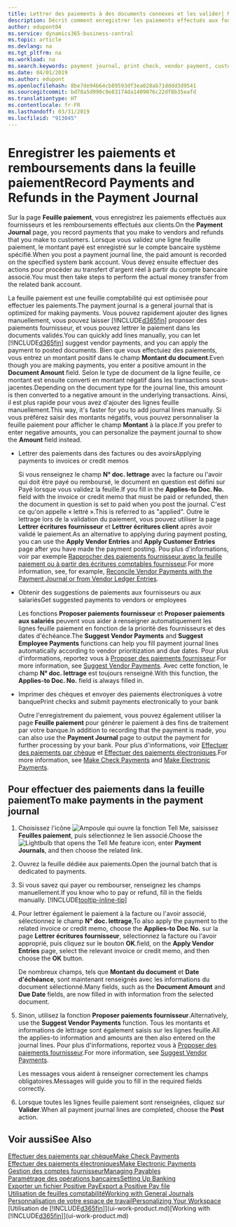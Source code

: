 ```yaml
---
title: Lettrer des paiements à des documents connexes et les valider| Microsoft Docs
description: Décrit comment enregistrer les paiements effectués aux fournisseurs et les remboursements effectués aux clients.
author: edupont04
ms.service: dynamics365-business-central
ms.topic: article
ms.devlang: na
ms.tgt_pltfrm: na
ms.workload: na
ms.search.keywords: payment journal, print check, vendor payment, customer refund, creditor, debt, balance due, AP
ms.date: 04/01/2019
ms.author: edupont
ms.openlocfilehash: 8be7de94b64cb89593df3ea028ab71dddd3d9541
ms.sourcegitcommit: bd78a5d990c9e83174da1409076c22df8b35eafd
ms.translationtype: HT
ms.contentlocale: fr-FR
ms.lasthandoff: 03/31/2019
ms.locfileid: "913045"
---
```

# <a name="record-payments-and-refunds-in-the-payment-journal"></a><span data-ttu-id="382f8-103">Enregistrer les paiements et remboursements dans la feuille paiement</span><span class="sxs-lookup"><span data-stu-id="382f8-103">Record Payments and Refunds in the Payment Journal</span></span>

<span data-ttu-id="382f8-104">Sur la page **Feuille paiement**, vous enregistrez les paiements effectués aux fournisseurs et les remboursements effectués aux clients.</span><span class="sxs-lookup"><span data-stu-id="382f8-104">On the **Payment Journal** page, you record payments that you make to vendors and refunds that you make to customers.</span></span> <span data-ttu-id="382f8-105">Lorsque vous validez une ligne feuille paiement, le montant payé est enregistré sur le compte bancaire système spécifié.</span><span class="sxs-lookup"><span data-stu-id="382f8-105">When you post a payment journal line, the paid amount is recorded on the specified system bank account.</span></span> <span data-ttu-id="382f8-106">Vous devez ensuite effectuer des actions pour procéder au transfert d'argent réel à partir du compte bancaire associé.</span><span class="sxs-lookup"><span data-stu-id="382f8-106">You must then take steps to perform the actual money transfer from the related bank account.</span></span>  

<span data-ttu-id="382f8-107">La feuille paiement est une feuille comptabilité qui est optimisée pour effectuer les paiements.</span><span class="sxs-lookup"><span data-stu-id="382f8-107">The payment journal is a general journal that is optimized for making payments.</span></span> <span data-ttu-id="382f8-108">Vous pouvez rapidement ajouter des lignes manuellement, vous pouvez laisser [!INCLUDE[d365fin](includes/d365fin_md.md)] proposer des paiements fournisseur, et vous pouvez lettrer le paiement dans les documents validés.</span><span class="sxs-lookup"><span data-stu-id="382f8-108">You can quickly add lines manually, you can let [!INCLUDE[d365fin](includes/d365fin_md.md)] suggest vendor payments, and you can apply the payment to posted documents.</span></span> <span data-ttu-id="382f8-109">Bien que vous effectuiez des paiements, vous entrez un montant positif dans le champ **Montant du document**.</span><span class="sxs-lookup"><span data-stu-id="382f8-109">Even though you are making payments, you enter a positive amount in the **Document Amount** field.</span></span> <span data-ttu-id="382f8-110">Selon le type de document de la ligne feuille, ce montant est ensuite converti en montant négatif dans les transactions sous-jacentes.</span><span class="sxs-lookup"><span data-stu-id="382f8-110">Depending on the document type for the journal line, this amount is then converted to a negative amount in the underlying transactions.</span></span> <span data-ttu-id="382f8-111">Ainsi, il est plus rapide pour vous avez d'ajouter des lignes feuille manuellement.</span><span class="sxs-lookup"><span data-stu-id="382f8-111">This way, it's faster for you to add journal lines manually.</span></span> <span data-ttu-id="382f8-112">Si vous préférez saisir des montants négatifs, vous pouvez personnaliser la feuille paiement pour afficher le champ **Montant** à la place.</span><span class="sxs-lookup"><span data-stu-id="382f8-112">If you prefer to enter negative amounts, you can personalize the payment journal to show the **Amount** field instead.</span></span>  

- <span data-ttu-id="382f8-113">Lettrer des paiements dans des factures ou des avoirs</span><span class="sxs-lookup"><span data-stu-id="382f8-113">Applying payments to invoices or credit memos</span></span>

    <span data-ttu-id="382f8-114">Si vous renseignez le champ **N° doc. lettrage** avec la facture ou l'avoir qui doit être payé ou remboursé, le document en question est défini sur Payé lorsque vous validez la feuille.</span><span class="sxs-lookup"><span data-stu-id="382f8-114">If you fill in the **Applies-to Doc. No.** field with the invoice or credit memo that must be paid or refunded, then the document in question is set to paid when you post the journal.</span></span> <span data-ttu-id="382f8-115">C'est ce qu'on appelle « lettré ».</span><span class="sxs-lookup"><span data-stu-id="382f8-115">This is referred to as "applied".</span></span> <span data-ttu-id="382f8-116">Outre le lettrage lors de la validation du paiement, vous pouvez utiliser la page **Lettrer écritures fournisseur** et **Lettrer écritures client** après avoir validé le paiement.</span><span class="sxs-lookup"><span data-stu-id="382f8-116">As an alternative to applying during payment posting, you can use the **Apply Vendor Entries** and **Apply Customer Entries** page after you have made the payment posting.</span></span> <span data-ttu-id="382f8-117">Pou plus d'informations, voir par exemple [Rapprocher des paiements fournisseur avec la feuille paiement ou à partir des écritures comptables fournisseur](payables-how-apply-purchase-transactions-manually.md).</span><span class="sxs-lookup"><span data-stu-id="382f8-117">For more information, see, for example, [Reconcile Vendor Payments with the Payment Journal or from Vendor Ledger Entries](payables-how-apply-purchase-transactions-manually.md).</span></span>  

- <span data-ttu-id="382f8-118">Obtenir des suggestions de paiements aux fournisseurs ou aux salariés</span><span class="sxs-lookup"><span data-stu-id="382f8-118">Get suggested payments to vendors or employees</span></span>

    <span data-ttu-id="382f8-119">Les fonctions **Proposer paiements fournisseur** et **Proposer paiements aux salariés** peuvent vous aider à renseigner automatiquement les lignes feuille paiement en fonction de la priorité des fournisseurs et des dates d'échéance.</span><span class="sxs-lookup"><span data-stu-id="382f8-119">The **Suggest Vendor Payments** and **Suggest Employee Payments** functions can help you fill payment journal lines automatically according to vendor prioritization and due dates.</span></span> <span data-ttu-id="382f8-120">Pour plus d'informations, reportez vous à [Proposer des paiements fournisseur](payables-how-suggest-vendor-payments.md).</span><span class="sxs-lookup"><span data-stu-id="382f8-120">For more information, see [Suggest Vendor Payments](payables-how-suggest-vendor-payments.md).</span></span> <span data-ttu-id="382f8-121">Avec cette fonction, le champ **N° doc. lettrage** est toujours renseigné.</span><span class="sxs-lookup"><span data-stu-id="382f8-121">With this function, the **Applies-to Doc. No.** field is always filled in.</span></span>  

- <span data-ttu-id="382f8-122">Imprimer des chèques et envoyer des paiements électroniques à votre banque</span><span class="sxs-lookup"><span data-stu-id="382f8-122">Print checks and submit payments electronically to your bank</span></span>

    <span data-ttu-id="382f8-123">Outre l'enregistrement du paiement, vous pouvez également utiliser la page **Feuille paiement** pour générer le paiement à des fins de traitement par votre banque.</span><span class="sxs-lookup"><span data-stu-id="382f8-123">In addition to recording that the payment is made, you can also use the **Payment Journal** page to output the payment for further processing by your bank.</span></span> <span data-ttu-id="382f8-124">Pour plus d'informations, voir [Effectuer des paiements par chèque](payables-how-work-checks.md) et [Effectuer des paiements électroniques](payables-how-export-payments-bank-file.md).</span><span class="sxs-lookup"><span data-stu-id="382f8-124">For more information, see [Make Check Payments](payables-how-work-checks.md) and [Make Electronic Payments](payables-how-export-payments-bank-file.md).</span></span>  

## <a name="to-make-payments-in-the-payment-journal"></a><span data-ttu-id="382f8-125">Pour effectuer des paiements dans la feuille paiement</span><span class="sxs-lookup"><span data-stu-id="382f8-125">To make payments in the payment journal</span></span>

1. <span data-ttu-id="382f8-126">Choisissez l'icône ![Ampoule qui ouvre la fonction Tell Me](media/ui-search/search_small.png "Dites-moi ce que vous voulez faire"), saisissez **Feuilles paiement**, puis sélectionnez le lien associé.</span><span class="sxs-lookup"><span data-stu-id="382f8-126">Choose the ![Lightbulb that opens the Tell Me feature](media/ui-search/search_small.png "Tell me what you want to do") icon, enter **Payment Journals**, and then choose the related link.</span></span>
2. <span data-ttu-id="382f8-127">Ouvrez la feuille dédiée aux paiements.</span><span class="sxs-lookup"><span data-stu-id="382f8-127">Open the journal batch that is dedicated to payments.</span></span>
3. <span data-ttu-id="382f8-128">Si vous savez qui payer ou rembourser, renseignez les champs manuellement.</span><span class="sxs-lookup"><span data-stu-id="382f8-128">If you know who to pay or refund, fill in the fields manually.</span></span> [!INCLUDE[tooltip-inline-tip](includes/tooltip-inline-tip_md.md)]
4. <span data-ttu-id="382f8-129">Pour lettrer également le paiement à la facture ou l'avoir associé, sélectionnez le champ **N° doc. lettrage**,</span><span class="sxs-lookup"><span data-stu-id="382f8-129">To also apply the payment to the related invoice or credit memo, choose the **Applies-to Doc No.**</span></span> <span data-ttu-id="382f8-130">sur la page **Lettrer écritures fournisseur**, sélectionnez la facture ou l'avoir approprié, puis cliquez sur le bouton **OK**.</span><span class="sxs-lookup"><span data-stu-id="382f8-130">field, on the **Apply Vendor Entries** page, select the relevant invoice or credit memo, and then choose the **OK** button.</span></span>

    <span data-ttu-id="382f8-131">De nombreux champs, tels que **Montant du document** et **Date d'échéance**, sont maintenant renseignés avec les informations du document sélectionné.</span><span class="sxs-lookup"><span data-stu-id="382f8-131">Many fields, such as the **Document Amount** and **Due Date** fields, are now filled in with information from the selected document.</span></span>
5. <span data-ttu-id="382f8-132">Sinon, utilisez la fonction **Proposer paiements fournisseur**.</span><span class="sxs-lookup"><span data-stu-id="382f8-132">Alternatively, use the **Suggest Vendor Payments** function.</span></span> <span data-ttu-id="382f8-133">Tous les montants et informations de lettrage sont également saisis sur les lignes feuille.</span><span class="sxs-lookup"><span data-stu-id="382f8-133">All the applies-to information and amounts are then also entered on the journal lines.</span></span> <span data-ttu-id="382f8-134">Pour plus d'informations, reportez vous à [Proposer des paiements fournisseur](payables-how-suggest-vendor-payments.md).</span><span class="sxs-lookup"><span data-stu-id="382f8-134">For more information, see [Suggest Vendor Payments](payables-how-suggest-vendor-payments.md).</span></span>

    <span data-ttu-id="382f8-135">Les messages vous aident à renseigner correctement les champs obligatoires.</span><span class="sxs-lookup"><span data-stu-id="382f8-135">Messages will guide you to fill in the required fields correctly.</span></span>
6.  <span data-ttu-id="382f8-136">Lorsque toutes les lignes feuille paiement sont renseignées, cliquez sur **Valider**.</span><span class="sxs-lookup"><span data-stu-id="382f8-136">When all payment journal lines are completed, choose the **Post** action.</span></span>

## <a name="see-also"></a><span data-ttu-id="382f8-137">Voir aussi</span><span class="sxs-lookup"><span data-stu-id="382f8-137">See Also</span></span>
[<span data-ttu-id="382f8-138">Effectuer des paiements par chèque</span><span class="sxs-lookup"><span data-stu-id="382f8-138">Make Check Payments</span></span>](payables-how-work-checks.md)  
[<span data-ttu-id="382f8-139">Effectuer des paiements électroniques</span><span class="sxs-lookup"><span data-stu-id="382f8-139">Make Electronic Payments</span></span>](payables-how-export-payments-bank-file.md)  
[<span data-ttu-id="382f8-140">Gestion des comptes fournisseur</span><span class="sxs-lookup"><span data-stu-id="382f8-140">Managing Payables</span></span>](payables-manage-payables.md)  
[<span data-ttu-id="382f8-141">Paramétrage des opérations bancaires</span><span class="sxs-lookup"><span data-stu-id="382f8-141">Setting Up Banking</span></span>](bank-setup-banking.md)  
[<span data-ttu-id="382f8-142">Exporter un fichier Positive Pay</span><span class="sxs-lookup"><span data-stu-id="382f8-142">Export a Positive Pay file</span></span>](finance-how-positive-pay.md)  
[<span data-ttu-id="382f8-143">Utilisation de feuilles comptabilité</span><span class="sxs-lookup"><span data-stu-id="382f8-143">Working with General Journals</span></span>](ui-work-general-journals.md)  
[<span data-ttu-id="382f8-144">Personnalisation de votre espace de travail</span><span class="sxs-lookup"><span data-stu-id="382f8-144">Personalizing Your Workspace</span></span>](ui-personalization-user.md)  
<span data-ttu-id="382f8-145">[Utilisation de [!INCLUDE[d365fin](includes/d365fin_md.md)]](ui-work-product.md)</span><span class="sxs-lookup"><span data-stu-id="382f8-145">[Working with [!INCLUDE[d365fin](includes/d365fin_md.md)]](ui-work-product.md)</span></span>  
